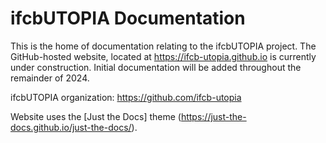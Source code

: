 # ifcbUTOPIA Documentation

This is the home of documentation relating to the ifcbUTOPIA project. The GitHub-hosted website, located at https://ifcb-utopia.github.io is currently under construction. Initial documentation will be added throughout the remainder of 2024.  

ifcbUTOPIA organization: https://github.com/ifcb-utopia

Website uses the [Just the Docs] theme (https://just-the-docs.github.io/just-the-docs/).
